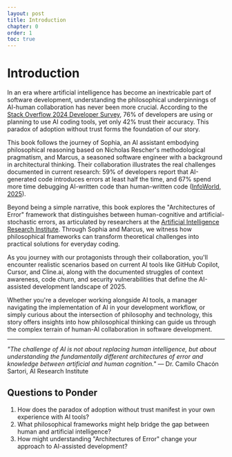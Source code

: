 ```yaml
---
layout: post
title: Introduction
chapter: 0
order: 1
toc: true
---
```


# Introduction

In an era where artificial intelligence has become an inextricable part of software development, understanding the philosophical underpinnings of AI-human collaboration has never been more crucial. According to the [Stack Overflow 2024 Developer Survey](https://survey.stackoverflow.co/2024/ai), 76% of developers are using or planning to use AI coding tools, yet only 42% trust their accuracy. This paradox of adoption without trust forms the foundation of our story.

This book follows the journey of Sophia, an AI assistant embodying philosophical reasoning based on Nicholas Rescher's methodological pragmatism, and Marcus, a seasoned software engineer with a background in architectural thinking. Their collaboration illustrates the real challenges documented in current research: 59% of developers report that AI-generated code introduces errors at least half the time, and 67% spend more time debugging AI-written code than human-written code ([InfoWorld, 2025](https://www.infoworld.com/article/3994519/the-tough-task-of-making-ai-code-production-ready.html)).

Beyond being a simple narrative, this book explores the "Architectures of Error" framework that distinguishes between human-cognitive and artificial-stochastic errors, as articulated by researchers at the [Artificial Intelligence Research Institute](https://papers.ssrn.com/sol3/papers.cfm?abstract_id=5265751). Through Sophia and Marcus, we witness how philosophical frameworks can transform theoretical challenges into practical solutions for everyday coding.

As you journey with our protagonists through their collaboration, you'll encounter realistic scenarios based on current AI tools like GitHub Copilot, Cursor, and Cline.ai, along with the documented struggles of context awareness, code churn, and security vulnerabilities that define the AI-assisted development landscape of 2025.

Whether you're a developer working alongside AI tools, a manager navigating the implementation of AI in your development workflow, or simply curious about the intersection of philosophy and technology, this story offers insights into how philosophical thinking can guide us through the complex terrain of human-AI collaboration in software development.

---

*"The challenge of AI is not about replacing human intelligence, but about understanding the fundamentally different architectures of error and knowledge between artificial and human cognition."*
— Dr. Camilo Chacón Sartori, AI Research Institute

## Questions to Ponder

1. How does the paradox of adoption without trust manifest in your own experience with AI tools?
2. What philosophical frameworks might help bridge the gap between human and artificial intelligence?
3. How might understanding "Architectures of Error" change your approach to AI-assisted development?
